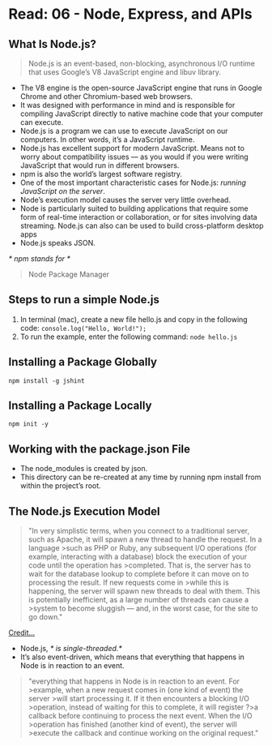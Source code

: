 # Read: 06 - Node, Express, and APIs

## What Is Node.js?
> Node.js is an event-based, non-blocking, asynchronous I/O runtime that uses Google’s V8 JavaScript engine and libuv library.

* The V8 engine is the open-source JavaScript engine that runs in Google Chrome and other Chromium-based web browsers.
* It was designed with performance in mind and is responsible for compiling JavaScript directly to native machine code that your computer can execute.
* Node.js is a program we can use to execute JavaScript on our computers. In other words, it’s a JavaScript runtime.
* Node.js has excellent support for modern JavaScript. Means not to worry about compatibility issues — as you would if you were writing JavaScript that would run in different browsers.
* npm is also the world’s largest software registry.
* One of the most important characteristic cases for Node.js: *_running JavaScript on the server_*.
* Node’s execution model causes the server very little overhead.
* Node is particularly suited to building applications that require some form of real-time interaction or collaboration, or for sites involving data streaming. Node.js can also can be used to build cross-platform desktop apps
*  Node.js speaks JSON.

_* npm stands for *_
> Node Package Manager

## Steps to run a simple Node.js
1. In terminal (mac), create a new file hello.js and copy in the following code:
`console.log("Hello, World!");`
1. To run the example, enter the following command:
`node hello.js`

## Installing a Package Globally
`npm install -g jshint`

## Installing a Package Locally
`npm init -y`

## Working with the package.json File
* The node_modules is created by json.
* This directory can be re-created at any time by running npm install from within the project’s root.


## The Node.js Execution Model
> "In very simplistic terms, when you connect to a traditional server, such as Apache, it will spawn a new thread to handle the request. In a language >such as PHP or Ruby, any subsequent I/O operations (for example, interacting with a database) block the execution of your code until the operation has >completed. That is, the server has to wait for the database lookup to complete before it can move on to processing the result. If new requests come in >while this is happening, the server will spawn new threads to deal with them. This is potentially inefficient, as a large number of threads can cause a >system to become sluggish — and, in the worst case, for the site to go down."

[Credit...](https://www.sitepoint.com/an-introduction-to-node-js/)

* Node.js, _* is single-threaded.*_
* It’s also event-driven, which means that everything that happens in Node is in reaction to an event. 

>"everything that happens in Node is in reaction to an event. For >example, when a new request comes in (one kind of event) the server >will start processing it. If it then encounters a blocking I/O >operation, instead of waiting for this to complete, it will register ?>a callback before continuing to process the next event. When the I/O >operation has finished (another kind of event), the server will >execute the callback and continue working on the original request."